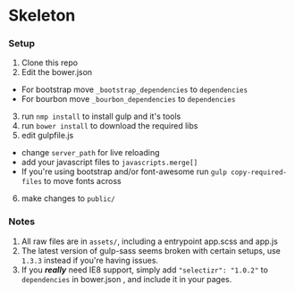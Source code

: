 # Skeleton

### Setup

1. Clone this repo
2. Edit the bower.json
  * For bootstrap move `_bootstrap_dependencies` to `dependencies`
  * For bourbon move `_bourbon_dependencies` to `dependencies`
3. run `nmp install` to install gulp and it's tools
4. run `bower install` to download the required libs
5. edit gulpfile.js
  * change `server_path` for live reloading
  * add your javascript files to `javascripts.merge[]`
  * If you're using bootstrap and/or font-awesome run `gulp copy-required-files` to move fonts across
6. make changes to `public/` 

### Notes

1. All raw files are in `assets/`, including a entrypoint app.scss and app.js
3. The latest version of gulp-sass seems broken with certain setups, use `1.3.3` instead if you're having issues.
4. If you ***really*** need IE8 support, simply add `"selectizr": "1.0.2"` to `dependencies` in bower.json , and include it in your pages.
